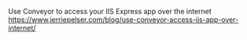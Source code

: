 


Use Conveyor to access your IIS Express app over the internet
      https://www.jerriepelser.com/blog/use-conveyor-access-iis-app-over-internet/
      
      
      
